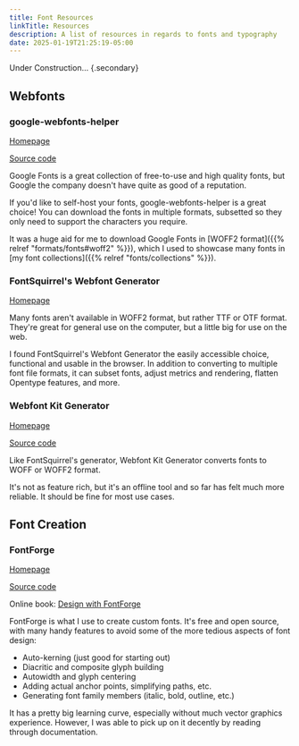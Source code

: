 ```yaml
---
title: Font Resources
linkTitle: Resources
description: A list of resources in regards to fonts and typography
date: 2025-01-19T21:25:19-05:00
---
```


Under Construction...
{.secondary}

## Webfonts

### google-webfonts-helper

[Homepage](https://gwfh.mranftl.com/fonts)

[Source code](https://github.com/majodev/google-webfonts-helper)

Google Fonts is a great collection of free-to-use and high quality fonts, but Google
the company doesn't have quite as good of a reputation.

If you'd like to self-host your fonts, google-webfonts-helper is a great choice!
You can download the fonts in multiple formats, subsetted so they only need to
support the characters you require.

It was a huge aid for me to download Google Fonts in
[WOFF2 format]({{% relref "formats/fonts#woff2" %}}),
which I used to showcase many fonts in
[my font collections]({{% relref "fonts/collections" %}}).

### FontSquirrel's Webfont Generator

[Homepage](https://www.fontsquirrel.com/tools/webfont-generator)

Many fonts aren't available in WOFF2 format, but rather TTF or OTF format.
They're great for general use on the computer, but a little big for use on the web.

I found FontSquirrel's Webfont Generator the easily accessible choice, functional and
usable in the browser. In addition to converting to multiple font file formats,
it can subset fonts, adjust metrics and rendering, flatten Opentype features, and more.

### Webfont Kit Generator

[Homepage](https://apps.gnome.org/WebfontKitGenerator)

[Source code](https://github.com/rafaelmardojai/webfont-kit-generator)

Like FontSquirrel's generator, Webfont Kit Generator converts fonts to WOFF or
WOFF2 format.

It's not as feature rich, but it's an offline tool and so far has felt much more
reliable. It should be fine for most use cases.

## Font Creation

### FontForge

[Homepage](https://fontforge.org)

[Source code](https://github.com/fontforge/fontforge)

Online book: [Design with FontForge](http://designwithfontforge.com)

FontForge is what I use to create custom fonts. It's free and open source, with many handy
features to avoid some of the more tedious aspects of font design:

- Auto-kerning (just good for starting out)
- Diacritic and composite glyph building
- Autowidth and glyph centering
- Adding actual anchor points, simplifying paths, etc.
- Generating font family members (italic, bold, outline, etc.)

It has a pretty big learning curve, especially without much vector graphics experience.
However, I was able to pick up on it decently by reading through documentation.
